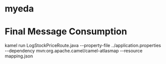 # myeda





# Final Message Consumption
kamel run LogStockPriceRoute.java --property-file ../application.properties --dependency mvn:org.apache.camel/camel-atlasmap --resource mapping.json
